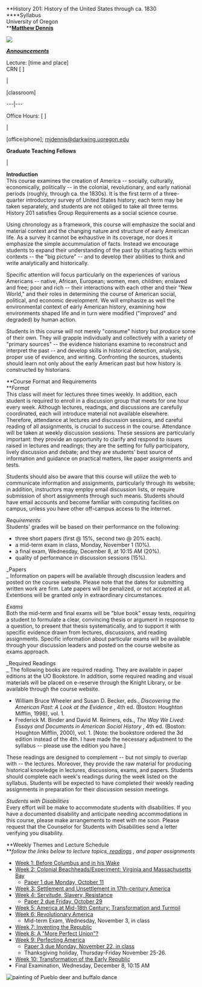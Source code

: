 **History 201: History of the United States through ca. 1830  
****Syllabus  
University of Oregon  
**[**Matthew Dennis**](http://darkwing.uoregon.edu/~mjdennis/dennis.htm)

![](PILGRIMS.JPG)

[**_Announcements_**](hist201_announce.htm)

Lecture: [time and place]  
CRN [ ]

|

[classroom]  
  
---|---  
  
Office Hours: [ ]

|

[office/phone];
[mjdennis@darkwing.uoregon.edu](mailto:mjdennis@darkwing.uoregon.edu)  
  
**Graduate Teaching Fellows**  

|

  
  
**Introduction**  
This course examines the creation of America -- socially, culturally,
economically, politically -- in the colonial, revolutionary, and early
national periods (roughly, through ca. the 1830s). It is the first term of a
three-quarter introductory survey of United States history; each term may be
taken separately, and students are not obliged to take all three terms.
History 201 satisfies Group Requirements as a social science course.

Using chronology as a framework, this course will emphasize the social and
material context and the changing nature and structure of early American life.
As a survey it cannot be exhaustive in its coverage, nor does it emphasize the
simple accummulation of facts. Instead we encourage students to expand their
understanding of the past by situating facts within contexts -- the "big
picture" -- and to develop their abilities to think and write analytically and
historically.

Specific attention will focus particularly on the experiences of various
Americans -- native, African, European; women, men, children; enslaved and
free; poor and rich -- their interactions with each other and their "New
World," and their roles in determining the course of American social,
political, and economic development. We will emphasize as well the
environmental context of early American history, examining how environments
shaped life and in turn were modified ("improved" and degraded) by human
action.

Students in this course will not merely "consume" history but _produce_ some
of their own. They will grapple individually and collectively with a variety
of "primary sources" -- the evidence historians examine to reconstruct and
interpret the past -- and develop skills in historical detection, analysis,
proper use of evidence, and writing. Confronting the sources, students should
learn not only about the early American past but how history is constructed by
historians.

**Course Format and Requirements  
**_Format_  
This class will meet for lectures three times weekly. In addition, each
student is required to enroll in a discussion group that meets for one hour
every week. Although lectures, readings, and discussions are carefully
coordinated, each will introduce material not available elsewhere. Therefore,
attendance at lectures and discussion sessions, and careful reading of all
assignments, is crucial to success in the course. Attendance will be taken at
weekly discussion sessions. These sessions are particularly important: they
provide an opportunity to clarify and respond to issues raised in lectures and
readings; they are the setting for fully participatory, lively discussion and
debate; and they are students' best source of information and guidance on
practical matters, like paper assignments and tests.

Students should also be aware that this course will utilize the web to
communicate information and assignments, particularly through its website; in
addition, instructors may employ email discussion lists, or require submission
of short assignments through such means. Students should have email accounts
and become familiar with computing facilities on campus, unless you have other
off-campus access to the internet.

_Requirements_  
Students' grades will be based on their performance on the following:

  * three short papers (first @ 15%, second two @ 20% each).
  * a mid-term exam in class, Monday, November 1 (10%).
  * a final exam, Wednesday, December 8, at 10:15 AM (20%).
  * quality of performance in discussion sessions (15%).

_Papers  
_ Information on papers will be available through discussion leaders and
posted on the course website. Please note that the dates for submitting
written work are firm. Late papers will be penalized, or not accepted at all.
Extentions will be granted only in extraordinary circumstances.

_Exams_  
Both the mid-term and final exams will be "blue book" essay tests, requiring a
student to formulate a clear, convincing thesis or argument in response to a
question, to present that thesis systematically, and to support it with
specific evidence drawn from lectures, discussions, and reading assignments.
Specific information about particular exams will be available through your
discussion leaders and posted on the course website as exams approach.

_Required Readings  
_ The following books are required reading. They are available in paper
editions at the UO Bookstore. In addition, some required reading and visual
materials will be placed on e-reserve through the Knight Library, or be
available through the course website.

  * William Bruce Wheeler and Susan D. Becker, eds., _Discovering the American Past: A Look at the Evidence_ , 4th ed. (Boston: Houghton Mifflin, 1998), vol. 1.
  * Frederick M. Binder and David M. Reimers, eds., _The Way We Lived: Essays and Documents in American Social History_ , 4th ed. (Boston: Houghton Mifflin, 2000), vol. 1. [Note: the bookstore ordered the 3d edition instead of the 4th. I have made the necessary adjustment to the syllabus -- please use the edition you have.]

These readings are designed to complement -- but not simply to overlap with --
the lectures. Moreover, they provide the raw material for producing historical
knowledge in lectures, discussions, exams, and papers. Students should
complete each week's readings during the week listed on the syllabus. Students
will be expected to have completed their weekly reading assignments in
preparation for their discussion session meetings.

_Students with Disabilities_  
Every effort will be make to accommodate students with disabilities. If you
have a documented disability and anticipate needing accommodations in this
course, please make arrangements to meet with me soon. Please request that the
Counselor for Students with Disabilities send a letter verifying you
disability.

**Weekly Themes and Lecture Schedule  
**_follow the links below to lecture topics,_[ _readings_](hst201_read.htm) _,
and paper assignments_

  * [Week 1: Before Columbus and in his Wake](hist201_wk1.htm)
  * [Week 2: Colonial Beachheads/Experiment: Virginia and Massachusetts Bay](hist201_wk2.htm)
    * [ Paper 1 due Monday, October 11](wk2_paper1.htm)
  * [Week 3: Settlement and Unsettlement in 17th-century America](hist201_wk3.htm)
  * [Week 4: Servitude, Slavery, Resistance](hst201_wk4.html)
    * [Paper 2 due Friday, October 29](wk4_paper2.htm)
  * [Week 5: America at Mid-18th Century: Transformation and Turmoil](hst201_wk5.html)
  * [Week 6: Revolutionary America](hst201_wk6.html)
    * Mid-term Exam, Wednesday, November 3, in class
  * [Week 7: Inventing the Republic](hst201_wk7.html)
  * [Week 8: A "More Perfect Union"?](hst201_wk8.html)
  * [Week 9: Perfecting America](hst201_wk9.htm)
    * [Paper 3 due Monday, November 22, in class](wk8_paper3.htm)
    * Thanksgiving holiday, Thursday-Friday November 25-26.
  * [Week 10: Transformation of the Early Republic](hst201_wk10.htm)
  * Final Examination, Wednesday, December 8, 10:15 AM 



![painting of Pueblo deer and buffalo dance](pueblodance.JPG)






